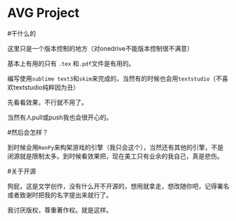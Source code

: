 AVG Project
=============================================

#干什么的

这里只是一个版本控制的地方（对onedrive不能版本控制很不满意）

基本上有用的只有 `.tex` 和`.pdf`文件是有用的。

编写使用`sublime text3`和`skim`来完成的，当然有的时候也会用`textstudio`（不喜欢textstudio纯粹因为丑）

先看看效果，不行就不用了。

当然有人pull或push我也会很开心的。

#然后会怎样？

到时候会用`RenPy`来构架游戏的引擎（我只会这个），当然还有其他的引擎，不是闭源就是限制太多。到时候看效果把，现在美工只有业余的我自己，真是悲伤。

#关于开源

狗屁，这是文学创作，没有什么开不开源的，想用就拿走，想改随你吧，记得署名或者致谢时把我的名字提出来就行了。

我讨厌版权，尊重著作权。就是这样。

